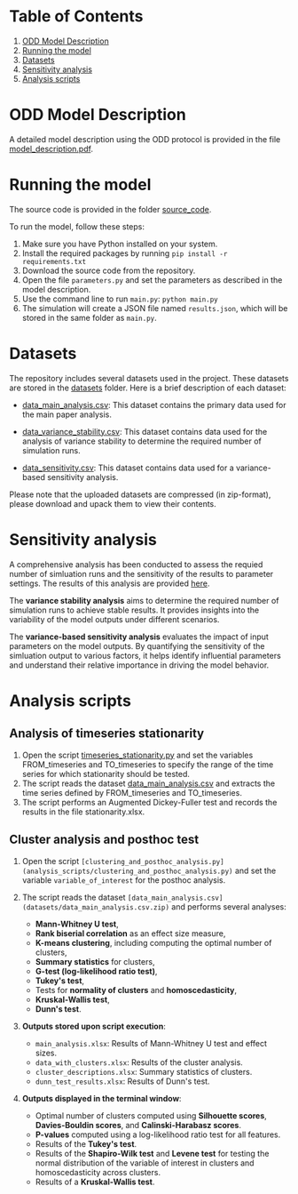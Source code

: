 
# Table of Contents
1. [ODD Model Description](#odd-model-descriptions)
1. [Running the model](#running-the-model)
2. [Datasets](#datasets)
3. [Sensitivity analysis](#sensitivity-analysis)
4. [Analysis scripts](#analysis-scripts)

# ODD Model Description

A detailed model description using the ODD protocol is provided in the file [model_description.pdf](model_description.pdf).

# Running the model

The source code is provided in the folder [source_code](source_code).

To run the model, follow these steps:

1. Make sure you have Python installed on your system.
2. Install the required packages by running `pip install -r requirements.txt`
3. Download the source code from the repository.
4. Open the file `parameters.py` and set the parameters as described in the model description.
5. Use the command line to run `main.py`: `python main.py`
6. The simulation will create a JSON file named `results.json`, which will be stored in the same folder as `main.py`.

# Datasets

The repository includes several datasets used in the project. These datasets are stored in the [datasets](datasets) folder. Here is a brief description of each dataset:

- [data_main_analysis.csv](datasets/data_main_analysis.csv.zip): This dataset contains the primary data used for the main paper analysis.

- [data_variance_stability.csv](datasets/data_variance_stability.csv.zip): This dataset contains data used for the analysis of variance stability to determine the required number of simulation runs.

- [data_sensitivity.csv](datasets/data_sensitivity.csv.zip): This dataset contains data used for a variance-based sensitivity analysis.

Please note that the uploaded datasets are compressed (in zip-format), please download and upack them to view their contents.

# Sensitivity analysis

A comprehensive analysis has been conducted to assess the requied number of simluation runs and the sensitivity of the results to parameter settings. The results of this analysis are provided [here](sensitivity_analysis.md). 

The **variance stability analysis** aims to determine the required number of simulation runs to achieve stable results. It provides insights into the variability of the model outputs under different scenarios.

The **variance-based sensitivity analysis** evaluates the impact of input parameters on the model outputs. By quantifying the sensitivity of the simluation output to various factors, it helps identify influential parameters and understand their relative importance in driving the model behavior.

# Analysis scripts

## Analysis of timeseries stationarity
1. Open the script [timeseries_stationarity.py](analysis_scripts/timeseries_stationarity.py) and set the variables FROM_timeseries and TO_timeseries to specify the range of the time series for which stationarity should be tested.
2. The script reads the dataset [data_main_analysis.csv](datasets/data_main_analysis.csv.zip) and extracts the time series defined by FROM_timeseries and TO_timeseries.
3. The script performs an Augmented Dickey-Fuller test and records the results in the file stationarity.xlsx.

## Cluster analysis and posthoc test
1. Open the script `[clustering_and_posthoc_analysis.py](analysis_scripts/clustering_and_posthoc_analysis.py)` and set the variable `variable_of_interest` for the posthoc analysis.
2. The script reads the dataset `[data_main_analysis.csv](datasets/data_main_analysis.csv.zip)` and performs several analyses:
   - **Mann-Whitney U test**,
   - **Rank biserial correlation** as an effect size measure,
   - **K-means clustering**, including computing the optimal number of clusters,
   - **Summary statistics** for clusters,
   - **G-test (log-likelihood ratio test)**,
   - **Tukey's test**,
   - Tests for **normality of clusters** and **homoscedasticity**,
   - **Kruskal-Wallis test**,
   - **Dunn's test**.

3. **Outputs stored upon script execution**:
   - `main_analysis.xlsx`: Results of Mann-Whitney U test and effect sizes.
   - `data_with_clusters.xlsx`: Results of the cluster analysis.
   - `cluster_descriptions.xlsx`: Summary statistics of clusters.
   - `dunn_test_results.xlsx`: Results of Dunn's test.

4. **Outputs displayed in the terminal window**:
   - Optimal number of clusters computed using **Silhouette scores**, **Davies-Bouldin scores**, and **Calinski-Harabasz scores**.
   - **P-values** computed using a log-likelihood ratio test for all features.
   - Results of the **Tukey's test**.
   - Results of the **Shapiro-Wilk test** and **Levene test** for testing the normal distribution of the variable of interest in clusters and homoscedasticity across clusters.
   - Results of a **Kruskal-Wallis test**.









